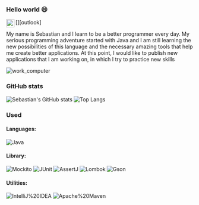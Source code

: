 ### Hello world 😄

[<img align="left" alt="sebastian.tk | Outlook" width="22px" src="./outlook.svg" />][outlook]

My name is Sebastian and I learn to be a better programmer every day. My serious programming adventure started with Java and I am still learning the new possibilities of this language and the necessary amazing tools that help me create better applications. At this point, I would like to publish new applications that I am working on, in which I try to practice new skills

![work_computer](https://user-images.githubusercontent.com/74151967/137332861-9ec439df-aed5-412a-8d97-0e8deca3a1c9.jpg)

### GitHub stats

![Sebastian's GitHub stats](https://github-readme-stats.vercel.app/api?username=sebastian-tk&theme=github_dark&show_icons=true)
![Top Langs](https://github-readme-stats.vercel.app/api/top-langs/?username=sebastian-tk&theme=great-gatsby&layout=compact)

### Used
#### Languages:
![Java](https://img.shields.io/badge/-Java-yellow?style=flat&logo=java&logoColor=white)

#### Library:
![Mockito](http://img.shields.io/badge/-Mockito-47A248?style=flat&logo=Mockito&logoColor=white)
![JUnit](https://img.shields.io/badge/-JUnit-E34F26?style=flat&logo=JUnit&logoColor=white)
![AssertJ](https://img.shields.io/badge/-AssertJ-FF9A00?style=flat&logo=AssertJ&logoColor=white)
![Lombok](https://img.shields.io/badge/-Lombok-02569B?style=flat&logo=Lombok&logoColor=white)
![Gson](https://img.shields.io/badge/-Gson-8A4182?style=flat&logo=Gson&logoColor=white)


#### Utilities:
![IntelliJ%20IDEA](https://img.shields.io/badge/-IntelliJ%20IDEA-5849BE?style=flat&logo=IntelliJ%20IDEA&logoColor=white)
![Apache%20Maven](https://img.shields.io/badge/-Apache%20Maven-5C2D91?style=flat&logo=Apache%20Maven&logoColor=white)


[gmail]: mailto:sebastian.tkaczykk@outlook.com


<!--
**sebastian-tk/sebastian-tk** is a ✨ _special_ ✨ repository because its `README.md` (this file) appears on your GitHub profile.

Here are some ideas to get you started:

- 🔭 I’m currently working on ...
- 🌱 I’m currently learning ...
- 👯 I’m looking to collaborate on ...
- 🤔 I’m looking for help with ...
- 💬 Ask me about ...
- 📫 How to reach me: ...
- 😄 Pronouns: ...
- ⚡ Fun fact: ...
-->
